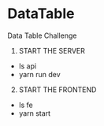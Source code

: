 # DataTable
Data Table Challenge

1. START THE SERVER
  - ls api
  - yarn run dev
  
2. START THE FRONTEND
 - ls fe
 - yarn start
